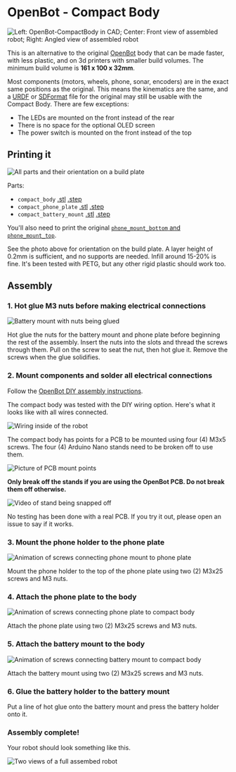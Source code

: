 # OpenBot - Compact Body

![Left: OpenBot-CompactBody in CAD; Center: Front view of assembled robot; Right: Angled view of assembled robot](docs/images/three_pic_75per.png)

This is an alternative to the original [OpenBot](https://www.openbot.org/) body that can be made faster, with less plastic, and on 3d printers with smaller build volumes.
The minimum build volume is **161 x 100 x 32mm**.

Most components (motors, wheels, phone, sonar, encoders) are in the exact same positions as the original.
This means the kinematics are the same, and a [URDF](http://wiki.ros.org/urdf) or [SDFormat](http://sdformat.org/) file for the original may still be usable with the Compact Body.
There are few exceptions:
  * The LEDs are mounted on the front instead of the rear
  * There is no space for the optional OLED screen
  * The power switch is mounted on the front instead of the top

## Printing it

![All parts and their orientation on a build plate](docs/images/build_plate_50per.png)

Parts:
  
* `compact_body` [.stl](cad/compact_body.stl) [.step](cad/compact_body.step)
* `compact_phone_plate` [.stl](cad/compact_phone_plate.stl) [.step](cad/compact_phone_plate.step)
* `compact_battery_mount` [.stl](cad/compact_battery_mount.stl) [.step](cad/compact_battery_mount.step)

You'll also need to print the original [`phone_mount_bottom` and `phone_mount_top`](https://github.com/isl-org/OpenBot/tree/e99d19224f31dc0bd887e847b58db6c55c3338ed/body/diy#3d-printing).

See the photo above for orientation on the build plate.
A layer height of 0.2mm is sufficient, and no supports are needed.
Infill around 15-20% is fine.
It's been tested with PETG, but any other rigid plastic should work too.

## Assembly

### 1. Hot glue M3 nuts before making electrical connections

![Battery mount with nuts being glued](docs/images/battery_nut_glue.png)

Hot glue the nuts for the battery mount and phone plate before beginning the rest of the assembly.
Insert the nuts into the slots and thread the screws through them.
Pull on the screw to seat the nut, then hot glue it.
Remove the screws when the glue solidifies.

### 2. Mount components and solder all electrical connections

Follow the [OpenBot DIY assembly instructions](https://github.com/isl-org/OpenBot/tree/e99d19224f31dc0bd887e847b58db6c55c3338ed/body/diy#assembly).

The compact body was tested with the DIY wiring option.
Here's what it looks like with all wires connected.

![Wiring inside of the robot](docs/images/wiring.png)

The compact body has points for a PCB to be mounted using four (4) M3x5 screws.
The four (4) Arduino Nano stands need to be broken off to use them.

![Picture of PCB mount points](docs/images/pcb_holes.png)

**Only break off the stands if you are using the OpenBot PCB. Do not break them off otherwise.**

![Video of stand being snapped off](docs/images/snap_off_stand.gif)

No testing has been done with a real PCB.
If you try it out, please open an issue to say if it works.

### 3. Mount the phone holder to the phone plate

![Animation of screws connecting phone mount to phone plate](docs/images/phone_mount_to_phone_plate.gif)

Mount the phone holder to the top of the phone plate using two (2) M3x25 screws and M3 nuts.

### 4. Attach the phone plate to the body

![Animation of screws connecting phone plate to compact body](docs/images/phone_plate_to_body.gif)

Attach the phone plate using two (2) M3x25 screws and M3 nuts.

### 5. Attach the battery mount to the body

![Animation of screws connecting battery mount to compact body](docs/images/battery_mount_to_body.gif)

Attach the battery mount using two (2) M3x25 screws and M3 nuts.

### 6. Glue the battery holder to the battery mount

Put a line of hot glue onto the battery mount and press the battery holder onto it.

### Assembly complete!

Your robot should look something like this.

![Two views of a full assembed robot](docs/images/final_product_scaled.png)
